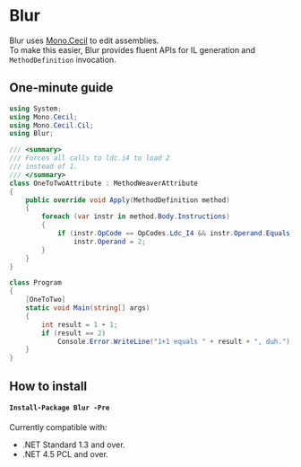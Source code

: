 # Blur
Blur uses [Mono.Cecil](https://github.com/jbevain/cecil) to edit assemblies.  
To make this easier, Blur provides fluent APIs for IL generation and `MethodDefinition` invocation.

## One-minute guide
```csharp
using System;
using Mono.Cecil;
using Mono.Cecil.Cil;
using Blur;

/// <summary>
/// Forces all calls to ldc.i4 to load 2
/// instead of 1.
/// </summary>
class OneToTwoAttribute : MethodWeaverAttribute
{
	public override void Apply(MethodDefinition method)
    {
    	foreach (var instr in method.Body.Instructions)
        {
            if (instr.OpCode == OpCodes.Ldc_I4 && instr.Operand.Equals(1))
                instr.Operand = 2;
        }
    }
}

class Program
{
	[OneToTwo]
    static void Main(string[] args)
    {
    	int result = 1 + 1;
    	if (result == 2)
        	Console.Error.WriteLine("1+1 equals " + result + ", duh.");
    }
}
```

## How to install
#### `Install-Package Blur -Pre`
Currently compatible with:  
- .NET Standard 1.3 and over.
- .NET 4.5 PCL and over.